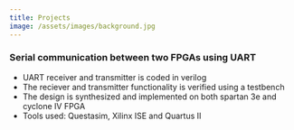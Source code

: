 ```yaml
---
title: Projects
image: /assets/images/background.jpg
---
```


 ### Serial communication between two FPGAs using UART

  - UART receiver and transmitter is coded in verilog
  - The reciever and transmitter functionality is verified using a testbench
  - The design is synthesized and implemented on both spartan 3e and cyclone IV FPGA
  - Tools used: Questasim, Xilinx ISE and Quartus II







